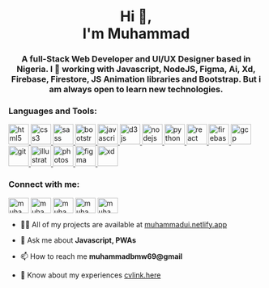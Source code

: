 <h1 align="center">Hi 👋, <br /> I'm Muhammad</h1>
<h3 align="center">A full-Stack Web Developer and UI/UX Designer based in Nigeria. I 💖 working with Javascript, NodeJS, Figma, Ai, Xd, Firebase, Firestore, JS Animation libraries and Bootstrap. But i am always open to learn new technologies.</h3>


<h3 align="left">Languages and Tools:</h3>
<p align="left">
	<a href="https://www.w3.org/html/" target="_blank">
		<img src="https://devicons.github.io/devicon/devicon.git/icons/html5/html5-original-wordmark.svg" alt="html5" width="40" height="40"/>
	</a>
	<a href="https://www.w3schools.com/css/" target="_blank">
		<img src="https://devicons.github.io/devicon/devicon.git/icons/css3/css3-original-wordmark.svg" alt="css3" width="40" height="40"/>
	</a>
	<a href="https://sass-lang.com" target="_blank">
		<img src="https://devicons.github.io/devicon/devicon.git/icons/sass/sass-original.svg" alt="sass" width="40" height="40"/>
	</a>
	<a href="https://getbootstrap.com" target="_blank">
		<img src="https://devicons.github.io/devicon/devicon.git/icons/bootstrap/bootstrap-plain.svg" alt="bootstrap" width="40" height="40"/>
	</a>
	<a href="https://developer.mozilla.org/en-US/docs/Web/JavaScript" target="_blank">
		<img src="https://devicons.github.io/devicon/devicon.git/icons/javascript/javascript-original.svg" alt="javascript" width="40" height="40"/>
	</a>
	<a href="https://d3js.org/" target="_blank">
		<img src="https://devicons.github.io/devicon/devicon.git/icons/d3js/d3js-original.svg" alt="d3js" width="40" height="40"/>
	</a>
	<a href="https://nodejs.org" target="_blank">
		<img src="https://devicons.github.io/devicon/devicon.git/icons/nodejs/nodejs-original-wordmark.svg" alt="nodejs" width="40" height="40"/>
	</a>
	<a href="https://www.python.org" target="_blank">
		<img src="https://devicons.github.io/devicon/devicon.git/icons/python/python-original.svg" alt="python" width="40" height="40"/>
	</a>
	<a href="https://reactjs.org/" target="_blank">
		<img src="https://devicons.github.io/devicon/devicon.git/icons/react/react-original-wordmark.svg" alt="react" width="40" height="40"/>
	</a>
	<a href="https://firebase.google.com/" target="_blank">
		<img src="https://www.vectorlogo.zone/logos/firebase/firebase-icon.svg" alt="firebase" width="40" height="40"/>
	</a>
	<a href="https://cloud.google.com" target="_blank">
		<img src="https://www.vectorlogo.zone/logos/google_cloud/google_cloud-icon.svg" alt="gcp" width="40" height="40"/>
	</a>
	<a href="https://git-scm.com/" target="_blank">
		<img src="https://www.vectorlogo.zone/logos/git-scm/git-scm-icon.svg" alt="git" width="40" height="40"/>
	</a>
	<a href="https://www.adobe.com/in/products/illustrator.html" target="_blank">
		<img src="https://www.vectorlogo.zone/logos/adobe_illustrator/adobe_illustrator-icon.svg" alt="illustrator" width="40" height="40"/>
	</a>
	<a href="https://www.photoshop.com/en" target="_blank">
		<img src="https://devicons.github.io/devicon/devicon.git/icons/photoshop/photoshop-plain.svg" alt="photoshop" width="40" height="40"/>
	</a>
	<a href="https://www.figma.com/" target="_blank">
		<img src="https://www.vectorlogo.zone/logos/figma/figma-icon.svg" alt="figma" width="40" height="40"/>
	</a>
	<a href="https://www.adobe.com/products/xd.html" target="_blank">
		<img src="https://cdn.worldvectorlogo.com/logos/adobe-xd.svg" alt="xd" width="40" height="40"/>
	</a>
</p>

<h3 align="left">Connect with me:</h3>
<p align="left">

<a href="https://twitter.com/muhammadui_" target="blank"><img align="center" src="https://cdn.jsdelivr.net/npm/simple-icons@3.0.1/icons/twitter.svg" alt="muhammadui_" height="30" width="40" /></a>
<a href="https://linkedin.com/in/muhammadui" target="blank"><img align="center" src="https://cdn.jsdelivr.net/npm/simple-icons@3.0.1/icons/linkedin.svg" alt="muhammadui" height="30" width="40" /></a>
<a href="https://fb.com/muhammad.ibrahimumar.56" target="blank"><img align="center" src="https://cdn.jsdelivr.net/npm/simple-icons@3.0.1/icons/facebook.svg" alt="muhammad.ibrahimumar.56" height="30" width="40" /></a>
<a href="https://instagram.com/muhammadui_" target="blank"><img align="center" src="https://cdn.jsdelivr.net/npm/simple-icons@3.0.1/icons/instagram.svg" alt="muhammadui_" height="30" width="40" /></a>
<a href="https://medium.com/muhammadui" target="blank"><img align="center" src="https://cdn.jsdelivr.net/npm/simple-icons@3.0.1/icons/medium.svg" alt="muhammadui" height="30" width="40" /></a>
</p>

- 👨‍💻 All of my projects are available at [muhammadui.netlify.app](muhammadui.netlify.app)

- 💬 Ask me about **Javascript, PWAs**

- 📫 How to reach me **muhammadbmw69@gmail**

- 📄 Know about my experiences [cvlink.here](cvlink.here)

<!--
**muhammadui/muhammadui** is a ✨ _special_ ✨ repository because its `README.md` (this file) appears on your GitHub profile.

Here are some ideas to get you started:

- 🔭 I’m currently working on ...
- 🌱 I’m currently learning ...
- 👯 I’m looking to collaborate on ...
- 🤔 I’m looking for help with ...
- 💬 Ask me about ...
- 📫 How to reach me: ...
- 😄 Pronouns: ...
- ⚡ Fun fact: ...
-->
